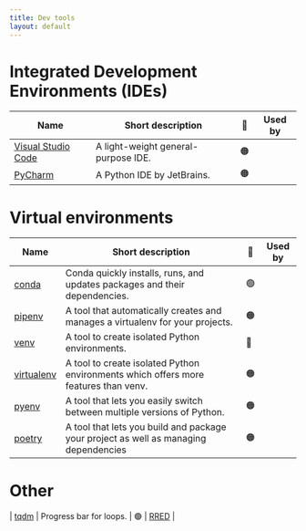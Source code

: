 ```yaml
---
title: Dev tools
layout: default
---
```


# Integrated Development Environments (IDEs)

| Name                                                     | Short description                   | 🚦  | Used by |
| -------------------------------------------------------- | ----------------------------------- | --- | :-----: |
| [Visual Studio Code](https://code.visualstudio.com/docs) | A light-weight general-purpose IDE. | 🟠  |         |
| [PyCharm](https://www.jetbrains.com/pycharm/)            | A Python IDE by JetBrains.          | 🟠  |         |

# Virtual environments

| Name                                                                  | Short description                                                                   | 🚦  | Used by |
| --------------------------------------------------------------------- | ----------------------------------------------------------------------------------- | --- | :-----: |
| [conda](https://conda.io/projects/conda/en/latest/)                   | Conda quickly installs, runs, and updates packages and their dependencies.          | 🟢  |         |
| [pipenv](https://pipenv.pypa.io/en/latest/)                           | A tool that automatically creates and manages a virtualenv for your projects.       | 🟠  |         |
| [venv](https://docs.python.org/3/library/venv.html)                   | A tool to create isolated Python environments.                                      | 🔴  |         |
| [virtualenv](https://virtualenv.pypa.io/en/latest/)                   | A tool to create isolated Python environments which offers more features than venv. | 🟠  |         |
| [pyenv](https://github.com/pyenv/pyenv)                               | A tool that lets you easily switch between multiple versions of Python.             | 🟠  |         |
| [poetry](https://github.com/python-poetry/poetry)                               | A tool that lets you build and package your project as well as managing dependencies             | 🟠  |         |

# Other
| [tqdm](https://pypi.org/project/tqdm/2.2.3/)                | Progress bar for loops.                                                                           | 🟢  |                                    [RRED](https://github.com/UCL-ARC/rred-reports)                                    |

